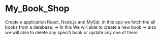 # My_Book_Shop
Create a application React, Node.js and MySql.
In this app we fetch the all books from a database.
-> In this We will able to create a new book
-> also we will able to delete any specifi book or update any one of them.
